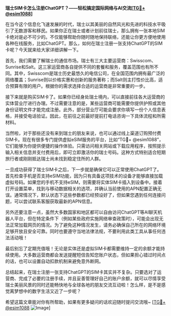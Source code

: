 **瑞士SIM卡怎么注册ChatGPT？——轻松搞定国际网络与AI交流[[TG💪+ @esim1088](https://t.me/s/esim1088)]**

在当今这个信息化飞速发展的时代，瑞士以其美丽的自然风光和先进的科技水平吸引了无数游客和移民。如果你正在瑞士或者计划前往瑞士，那么拥有一张本地SIM卡绝对是必不可少的。不仅能够帮助你随时随地保持联络，还能让你更方便地使用各种在线服务，比如ChatGPT。那么，如何在瑞士注册一张支持ChatGPT的SIM卡呢？今天就来给大家详细讲解一下。

首先，我们需要了解瑞士的通信市场。瑞士有三大主要运营商：Swisscom、Sunrise和Salt。这三家运营商各自提供不同的套餐和服务，覆盖范围也有所不同。其中，Swisscom是瑞士历史最悠久的电信公司，在全国范围内拥有最广泛的网络覆盖；Sunrise则以价格实惠和创新的服务著称；而Salt则主打性价比高，适合预算有限的用户。根据你的需求选择合适的运营商是非常重要的一步。

接下来就是购买SIM卡了。如果你已经身处瑞士境内，可以直接前往各大运营商的实体营业厅进行办理。不过需要注意的是，某些运营商可能需要你提供护照或其他身份证明文件才能完成注册。此外，部分营业厅可能会要求你填写一份个人信息表格，并接受电话验证。因此，在前往之前最好提前打电话咨询一下具体流程和所需材料。

当然啦，对于那些还没有来到瑞士的朋友来说，也可以通过线上渠道订购预付费SIM卡。现在有很多专门提供虚拟eSIM服务的平台，比如“TG💪+ @esim1088”，它们能够为你提供便捷的操作体验。只需访问相关网站或下载应用程序，按照提示输入相关信息并支付费用后，即可立即激活你的瑞士号码。这种方式特别适合短期旅行者或刚刚抵达瑞士尚未找到稳定住所的人群。

一旦成功获得了瑞士SIM卡之后，下一步就是确保它可以正常使用ChatGPT了。首先检查手机是否支持eSIM功能，因为只有具备这项技术的设备才能够直接加载虚拟号码。如果您的手机不支持eSIM，则需要将实体SIM卡插入到设备中。接着打开设置菜单，找到与移动数据相关的选项，并确认当前使用的APN配置正确无误。通常情况下，默认状态下这些参数都已经预设好了，但如果您遇到任何连接问题，可以尝试联系客服获取最新的APN信息。

另外还要注意一点，虽然大多数国家和地区都可以自由访问ChatGPT等AI聊天机器人平台，但在特定条件下（例如某些政府实施网络审查政策时），可能会出现无法正常加载网页的情况。为了避免这种情况发生，请务必确保自己所在的网络环境足够开放且安全可靠。同时也要遵守当地法律法规，不要利用此类工具从事任何违法活动哦！

最后别忘了定期充值哦！无论是实体还是虚拟SIM卡都需要维持一定的余额才能持续使用。大多数运营商都会发送提醒短信告知您账户状态，但如果担心错过时间点的话，也可以设置自动扣款机制来避免意外断网。

总结起来，在瑞士注册一张支持ChatGPT的SIM卡其实并不复杂。只要选对了运营商、完成了必要的注册手续，并且妥善管理好自己的账户余额，就可以尽情享受瑞士美丽风景的同时还能畅快地与全球各地的朋友交流互动啦！怎么样，是不是感觉离梦想中的数字生活又近了一步呢？

希望这篇文章能对你有所帮助，如果有更多疑问的话欢迎随时提问交流哦~ [[TG💪+ @esim1088](https://t.me/s/esim1088) ![Image](https://i.postimg.cc/4NQfJmqS/Snipaste-2025-05-13-00-14-12.png)]